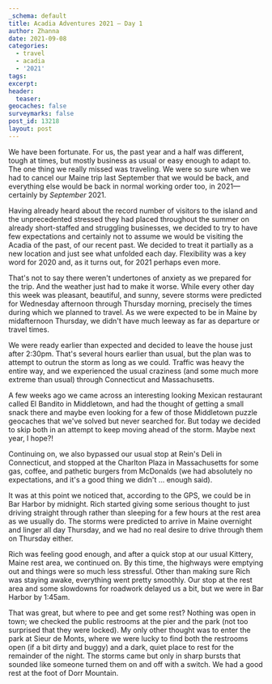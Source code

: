 ```yaml
---
_schema: default
title: Acadia Adventures 2021 – Day 1
author: Zhanna
date: 2021-09-08
categories:
  - travel
  - acadia
  - '2021'
tags:
excerpt: 
header:
  teaser:
geocaches: false
surveymarks: false
post_id: 13218
layout: post
---
```


We have been fortunate.  For us, the past year and a half was different, tough at times, but mostly business as usual or easy enough to adapt to. The one thing we really missed was traveling. We were so sure when we had to cancel our Maine trip last September that we would be back, and everything else would be back in normal working order too, in 2021—certainly by _September_ 2021. 

Having already heard about the record number of visitors to the island and the unprecedented stressed they had placed throughout the summer on already short-staffed and struggling businesses, we decided to try to have few expectations and certainly not to assume we would be visiting the Acadia of the past, of our recent past. We decided to treat it partially as a new location and just see what unfolded each day. Flexibility was a key word for 2020 and, as it turns out, for 2021 perhaps even more.

That's not to say there weren't undertones of anxiety as we prepared for the trip. And the weather just had to make it worse. While every other day this week was pleasant, beautiful, and sunny, severe storms were predicted for Wednesday afternoon through Thursday morning, precisely the times during which we planned to travel. As we were expected to be in Maine by midafternoon Thursday, we didn't have much leeway as far as departure or travel times.

We were ready earlier than expected and decided to leave the house just after 2:30pm. That's several hours earlier than usual, but the plan was to attempt to outrun the storm as long as we could. Traffic was heavy the entire way, and we experienced the usual craziness (and some much more extreme than usual) through Connecticut and Massachusetts. 

A few weeks ago we came across an interesting looking Mexican restaurant called El Bandito in Middletown, and had the thought of getting a small snack there and maybe even looking for a few of those Middletown puzzle geocaches that we've solved but never searched for. But today we decided to skip both in an attempt to keep moving ahead of the storm. Maybe next year, I hope?!

Continuing on, we also bypassed our usual stop at Rein's Deli in Connecticut, and stopped at the Charlton Plaza in Massachusetts for some gas, coffee, and pathetic burgers from McDonalds (we had absolutely no expectations, and it's a good thing we didn't ... enough said). 

It was at this point we noticed that, according to the GPS, we could be in Bar Harbor by midnight. Rich started giving some serious thought to just driving straight through rather than sleeping for a few hours at the rest area as we usually do. The storms were predicted to arrive in Maine overnight and linger all day Thursday, and we had no real desire to drive through them on Thursday either. 

Rich was feeling good enough, and after a quick stop at our usual Kittery, Maine rest area, we continued on. By this time, the highways were emptying out and things were so much less stressful. Other than making sure Rich was staying awake, everything went pretty smoothly. Our stop at the rest area and some slowdowns for roadwork delayed us a bit, but we were in Bar Harbor by 1:45am. 

That was great, but where to pee and get some rest? Nothing was open in town; we checked the public restrooms at the pier and the park (not too surprised that they were locked). My only other thought was to enter the park at Sieur de Monts, where we were lucky to find both the restrooms open (if a bit dirty and buggy) and a dark, quiet place to rest for the remainder of the night. The storms came but only in sharp bursts that sounded like someone turned them on and off with a switch. We had a good rest at the foot of Dorr Mountain.


